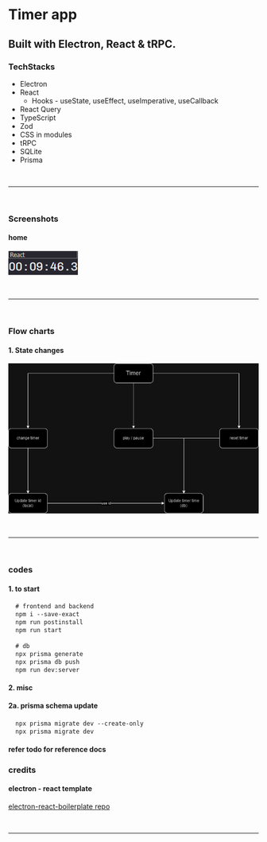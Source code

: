 # Timer app

## Built with Electron, React & tRPC.

### TechStacks

- Electron
- React
  - Hooks - useState, useEffect, useImperative, useCallback
- React Query
- TypeScript
- Zod
- CSS in modules
- tRPC
- SQLite
- Prisma

<br /> <hr /> <br />

### Screenshots

#### home

![home.png](./assets/images/screenshots/home.png)

<br /> <hr /> <br />

### Flow charts

#### 1. State changes

![myTimer-updates](./assets/images/flowCharts/myTimer-updates.drawio.png)

<br /> <hr /> <br />

### codes

#### 1. to start

```
  # frontend and backend
  npm i --save-exact
  npm run postinstall
  npm run start

  # db
  npx prisma generate
  npx prisma db push
  npm run dev:server

```

#### 2. misc

#### 2a. prisma schema update

```
  npx prisma migrate dev --create-only
  npx prisma migrate dev
```

#### refer todo for reference docs

### credits

#### electron - react template

[electron-react-boilerplate repo](https://github.com/electron-react-boilerplate/electron-react-boilerplate)

<br /> <hr /> <br />

